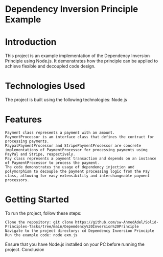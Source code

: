 
# Dependency Inversion Principle Example

# Introduction
This project is an example implementation of the Dependency Inversion Principle using Node.js. It demonstrates how the principle can be applied to achieve flexible and decoupled code design.

# Technologies Used
The project is built using the following technologies:
Node.js

# Features

    Payment class represents a payment with an amount.
    PaymentProcessor is an interface class that defines the contract for processing payments.
    PaypalPaymentProcessor and StripePaymentProcessor are concrete implementations of PaymentProcessor for processing payments using PayPal and Stripe, respectively.
    Pay class represents a payment transaction and depends on an instance of PaymentProcessor to process the payment.
    The code demonstrates the usage of dependency injection and polymorphism to decouple the payment processing logic from the Pay class, allowing for easy extensibility and interchangeable payment processors.

# Getting Started

To run the project, follow these steps:

    Clone the repository: git clone https://github.com/sw-AhmedAdel/Solid-Principles-Tasks/tree/main/Dependency%20Inversion%20Principle
    Navigate to the project directory: cd Dependency Inversion Principle
    Run the example code: node exm.js

Ensure that you have Node.js installed on your PC before running the project.
Conclusion

